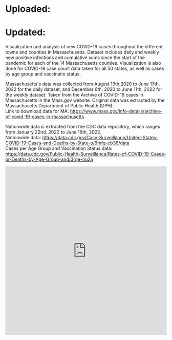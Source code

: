 # Uploaded:  <br>
# Updated: <br> 

Visualization and analysis of new COVID-19 cases throughout the different towns and counties in Massachusetts. Dataset includes daily and weekly new positive infections and cumulative sums since the start of the pandemic for each of the 14 Massachusetts counties. Visualization is also done for COVID-18 case count data taken for all 50 states, as well as cases by age group and vaccinatio status. 

Massachusetts's data was collected from August 19th,2020 to June 17th, 2022 for the daily dataset, and December 6th, 2020 to June 11th, 2022 for the weekly dataset. Taken from the Archive of COVID-19 cases in Massachusetts in the Mass.gov website. Original data was extracted by the Massachusetts Department of Public Health (DPH).<br>
Link to download data for MA: https://www.mass.gov/info-details/archive-of-covid-19-cases-in-massachusetts<br>

Nationwide data is extracted from the CDC data repository, which ranges from January 22nd, 2020 to June 16th, 2022.<br>
Nationwide data: https://data.cdc.gov/Case-Surveillance/United-States-COVID-19-Cases-and-Deaths-by-State-o/9mfq-cb36/data<br>
Cases per Age Group and Vaccination Status data: https://data.cdc.gov/Public-Health-Surveillance/Rates-of-COVID-19-Cases-or-Deaths-by-Age-Group-and/3rge-nu2a<br>

<iframe id="igraph" scrolling="no" style="border:none;" seamless="seamless" src="https://plotly.com/~JuanVare98/1.embed" height="525" width="100%"></iframe>
